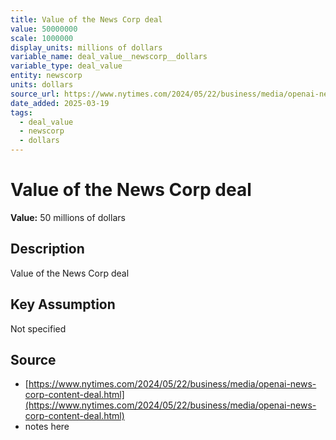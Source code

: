 ```yaml
---
title: Value of the News Corp deal
value: 50000000
scale: 1000000
display_units: millions of dollars
variable_name: deal_value__newscorp__dollars
variable_type: deal_value
entity: newscorp
units: dollars
source_url: https://www.nytimes.com/2024/05/22/business/media/openai-news-corp-content-deal.html
date_added: 2025-03-19
tags:
  - deal_value
  - newscorp
  - dollars
---
```


# Value of the News Corp deal

**Value:** 50 millions of dollars

## Description

Value of the News Corp deal

## Key Assumption

Not specified

## Source

- [https://www.nytimes.com/2024/05/22/business/media/openai-news-corp-content-deal.html](https://www.nytimes.com/2024/05/22/business/media/openai-news-corp-content-deal.html)
- notes here
